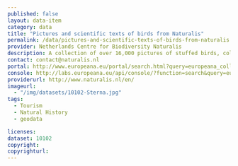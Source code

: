 ```yaml
---
published: false
layout: data-item
category: data
title: "Pictures and scientific texts of birds from Naturalis"
permalink: /data/pictures-and-scientific-texts-of-birds-from-naturalis
provider: Netherlands Centre for Biodiversity Naturalis
description: A collection of over 16,000 pictures of stuffed birds, colourful drawings of birds and scientific texts about birds.
contact: contact@naturalis.nl
portal: http://www.europeana.eu/portal/search.html?query=europeana_collectionName%3A10102*&rows=24
console: http://labs.europeana.eu/api/console/?function=search&query=europeana_collectionName%3A10102*&rows=24
providerurl: http://www.naturalis.nl/en/
imageurl:
  - "/img/datasets/10102-Sterna.jpg"
tags:
  - Tourism
  - Natural History
  - geodata

licenses:
dataset: 10102
copyright: 
copyrighturl: 
---
```


